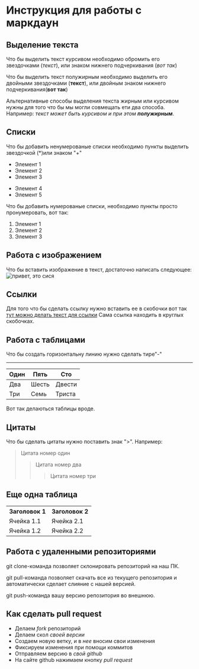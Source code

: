 # Инструкция для работы с маркдаун

## Выделение текста

Что бы выделить текст курсивом необходимо обромить его звездочками (*текст*), или знаком нижнего подчеркивания (_вот так_)

Что бы выделить текст полужирным необходимо выделить его двойными звездочками (**текст**), или двойным знаком нижнего подчеркивания(__вот так__)

Альтернативные способы выделения текста жирным или курсивом нужны для того что бы мы могли совмещать ети два способа. Например: _текст может быть курсивом и при этом **полужирным**_.

## Списки

Что бы добавить ненумерованые списки необходимо пункты выделить звездочкой (*)или знаком "+"
* Элемент 1
* Элемент 2
* Элемент 3
+ Элемент 4
+ Элемент 5

Что бы добавить нумерованые списки, необходимо пункты просто пронумеровать, вот так:
1. Элемент 1
2. Элемент 2
3. Элемент 3

## Работа с изображением

Что бы вставить изображение в текст, достаточно написать следующее: ![привет, это сися](сися.avif)

## Ссылки
Для того что бы сделать ссылку нужно вставить ее в скобочки вот так [тут можно делать текст для ссылки](https://git-scm.com/book/ru/v2/%D0%9F%D1%80%D0%B8%D0%BB%D0%BE%D0%B6%D0%B5%D0%BD%D0%B8%D0%B5-C%3A-%D0%9A%D0%BE%D0%BC%D0%B0%D0%BD%D0%B4%D1%8B-Git-%D0%92%D0%B5%D1%82%D0%B2%D0%BB%D0%B5%D0%BD%D0%B8%D0%B5-%D0%B8-%D1%81%D0%BB%D0%B8%D1%8F%D0%BD%D0%B8%D1%8F)
Сама ссылка находить в круглых скобочках.


## Работа с таблицами

Что бы создать горизонтальну линию нужно сделать тире"-"

---
| Один | Пять | Сто | 
|------|------|-----|
| Два  | Шесть| Двести|
| Три  | Семь | Триста|

Вот так делаються таблицы вроде.

## Цитаты
Что бы сделать цитаты нужно поставить знак ">". Например:
> Цитата номер один
>> Цитата номер два
>>> Цитата номер три 

## Еще одна таблица

<table>
    <tr>
        <th>Заголовок 1</th>
        <th>Заголовок 2</th>
    </tr>
    <tr>
        <td>Ячейка 1.1</td>
        <td>Ячейка 2.1</td>
    </tr>
    <tr>
        <td>Ячейка 1.2</td>
        <td>Ячейка 2.2</td>
    </tr>
</table>

## Работа с удаленными репозиториями

git clone-команда позволяет склонировать репозиторий на наш ПК.

git pull-команда позволяет скачать все из текущего репозитория и автоматически сделает слияние с нашей версией.

git push-команда вашу версию репозитория во внешнюю.

## Как сделать pull request 
+ Делаем *fork* репозиторий
+ Делаем скол *своей версии*
+ Создаем новую ветку, и в *нее* вносим свои изменения
+ Фиксируем изменения при помощи коммитов
+ Отправляем версию в *свой github*
+ На сайте github нажимаем кнопку *pull request*